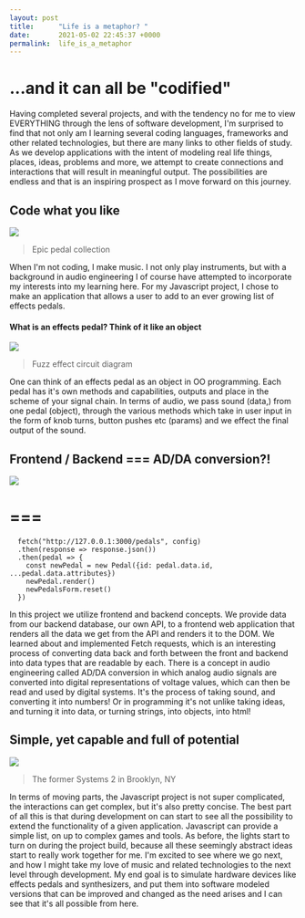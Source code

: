 ```yaml
---
layout: post
title:      "Life is a metaphor? "
date:       2021-05-02 22:45:37 +0000
permalink:  life_is_a_metaphor
---
```


# ...and it can all be "codified"

Having completed several projects, and with the tendency no for me to view EVERYTHING through the lens of software development, I'm surprised to find that not only am I learning several coding languages, frameworks and other related technologies, but there are many links to other fields of study.  As we develop applications with the intent of modeling real life things, places, ideas, problems and more, we attempt to create connections and interactions that will result in meaningful output. The possibilities are endless and that is an inspiring prospect as I move forward on this journey. 

## Code what you like

![](https://pbs.twimg.com/media/ETLN-SYU4AEyjhv.jpg)
>Epic pedal collection

When I'm not coding, I make music. I not only play instruments, but with a background in audio engineering I of course have attempted to incorporate my interests into my learning here. For my Javascript project, I chose to make an application that allows a user to add to an ever growing list of effects pedals. 

#### What is an effects pedal? Think of it like an object

![](https://circuitscheme.com/wp-content/uploads/2011/04/Jimi-Hendrix-Fuzz-Face.jpg)
>Fuzz effect circuit diagram

One can think of an effects pedal as an object in OO programming. Each pedal has it's own methods and capabilities, outputs and place in the scheme of your signal chain. In terms of audio, we pass sound (data,) from one pedal (object), through the various methods which take in user input in the form of knob turns, button pushes etc (params) and we effect the final output of the sound. 

## Frontend / Backend === AD/DA conversion?!
![](https://upload.wikimedia.org/wikipedia/commons/thumb/5/5a/Conversion_AD_DA.png/300px-Conversion_AD_DA.png)
# ===
```
  fetch("http://127.0.0.1:3000/pedals", config)
  .then(response => response.json())
  .then(pedal => {
    const newPedal = new Pedal({id: pedal.data.id, ...pedal.data.attributes})
    newPedal.render()
    newPedalsForm.reset()
  })
```

In this project we utilize frontend and  backend concepts. We provide data from our backend database, our own API, to a frontend web application that renders all the data we get from the API and renders it to the DOM. We learned about and implemented Fetch requests, which is an interesting process of converting data back and forth between the front and backend into data types that are readable by each. There is a concept in audio engineering called AD/DA conversion in which analog audio signals are converted into digital representations of voltage values, which can then be read and used by digital systems. It's the process of taking sound, and converting it into numbers! Or in programming it's not unlike taking ideas, and turning it into data, or turning strings, into objects, into html!

## Simple, yet capable and full of potential
![](https://fastly.4sqi.net/img/general/width960/-YX7agDWbNCd0jc3BNYQ9CMIg5VZWa7mpzs6Cq6Nh4w.jpg)
>The former Systems 2 in Brooklyn, NY

In terms of moving parts, the Javascript project is not super complicated, the interactions can get complex, but it's also pretty concise. The best part of all this is that during development on can start to see all the possibility to extend the functionality of a given application. Javascript can provide a simple list, on up to complex games and tools. As before, the lights start to turn on during the project build, because all these seemingly abstract ideas start to really work together for me. I'm excited to see where we go next, and how I might take my love of music and related technologies to the next level through development. My end goal is to simulate hardware devices like effects pedals and synthesizers, and put them into software modeled versions that can be improved and changed as the need arises and I can see that it's all possible from here. 

